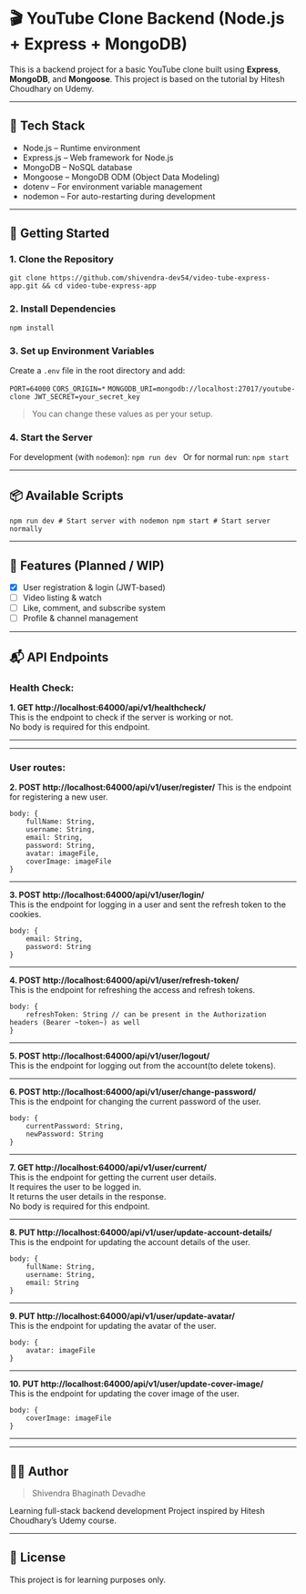 # 🎬 YouTube Clone Backend (Node.js + Express + MongoDB)

This is a backend project for a basic YouTube clone built using **Express**, **MongoDB**, and **Mongoose**. This project is based on the tutorial by Hitesh Choudhary on Udemy.

---

## 📁 Tech Stack

- Node.js
    – Runtime environment
- Express.js
    – Web framework for Node.js
- MongoDB
    – NoSQL database
- Mongoose
    – MongoDB ODM (Object Data Modeling)
- dotenv
    – For environment variable management
- nodemon
    – For auto-restarting during development

---

## 🚀 Getting Started

### 1. Clone the Repository

`git clone https://github.com/shivendra-dev54/video-tube-express-app.git && cd video-tube-express-app `

### 2. Install Dependencies

`npm install `

### 3. Set up Environment Variables

Create a `.env` file in the root directory and add: 

`PORT=64000`
`CORS_ORIGIN=*`
`MONGODB_URI=mongodb://localhost:27017/youtube-clone JWT_SECRET=your_secret_key` 
> You can change these values as per your setup.

### 4. Start the Server 
For development (with `nodemon`): `npm run dev ` 
Or for normal run: `npm start `

---

## 📦 Available Scripts

`npm run dev # Start server with nodemon npm start # Start server normally `

---

## 📌 Features (Planned / WIP)

- [x] User registration & login (JWT-based)
- [ ] Video listing & watch
- [ ] Like, comment, and subscribe system
- [ ] Profile & channel management

---

## 📬 API Endpoints

### Health Check:

**1. GET http://localhost:64000/api/v1/healthcheck/**<br>
    This is the endpoint to check if the server is working or not.<br>
    No body is required for this endpoint.

---
---

### User routes: 

**2. POST http://localhost:64000/api/v1/user/register/**
    This is the endpoint for registering a new user.
    
    
    body: {
        fullName: String,
        username: String,
        email: String,
        password: String,
        avatar: imageFile,
        coverImage: imageFile
    }
    
---

**3. POST http://localhost:64000/api/v1/user/login/**<br>
    This is the endpoint for logging in a user and sent the refresh token to the cookies.
    
    
    body: {
        email: String,
        password: String
    }
    
---

**4. POST http://localhost:64000/api/v1/user/refresh-token/**<br>
    This is the endpoint for refreshing the access and refresh tokens.
    
    
    body: {
        refreshToken: String // can be present in the Authorization headers (Bearer ~token~) as well
    }
    
---

**5. POST http://localhost:64000/api/v1/user/logout/**<br>
    This is the endpoint for logging out from the account(to delete tokens).
    
---

**6. POST http://localhost:64000/api/v1/user/change-password/**<br>
    This is the endpoint for changing the current password of the user.
    
    
    body: {
        currentPassword: String,
        newPassword: String
    }

--- 

**7. GET http://localhost:64000/api/v1/user/current/**<br>
    This is the endpoint for getting the current user details.<br>
    It requires the user to be logged in.<br>
    It returns the user details in the response.<br>
    No body is required for this endpoint.

--- 

**8. PUT http://localhost:64000/api/v1/user/update-account-details/**<br>
    This is the endpoint for updating the account details of the user.
    
    
    body: {
        fullName: String,
        username: String,
        email: String
    }

---

**9. PUT http://localhost:64000/api/v1/user/update-avatar/**<br>
    This is the endpoint for updating the avatar of the user.
    
    
    body: {
        avatar: imageFile
    }

---

**10. PUT http://localhost:64000/api/v1/user/update-cover-image/**<br>
    This is the endpoint for updating the cover image of the user.
    
    
    body: {
        coverImage: imageFile
    }


---
---

## 🧑‍💻 Author 
> Shivendra Bhaginath Devadhe

Learning full-stack backend development Project inspired by Hitesh Choudhary’s Udemy course.

---

## 📄 License

This project is for learning purposes only.
